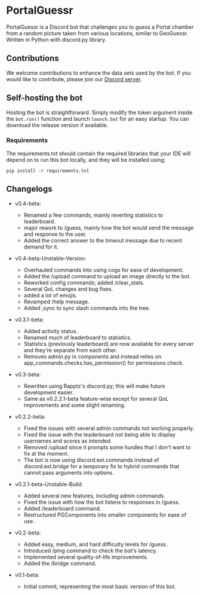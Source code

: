 # PortalGuessr

PortalGuessr is a Discord bot that challenges you to guess a Portal chamber from a random picture taken from various locations, similar to GeoGuessr. Written in Python with discord.py library.

## Contributions

We welcome contributions to enhance the data sets used by the bot. If you would like to contribute, please join our [Discord server](https://discord.gg/hHYfnqa6zS).

## Self-hosting the bot

Hosting the bot is straightforward. Simply modify the token argument inside the `bot.run()` function and launch `launch.bat` for an easy startup. You can download the release version if available.

### Requirements

The requirements.txt should contain the required libraries that your IDE will depend on to run this bot locally, and they will be installed using:

```shell
pip install -r requirements.txt
```

## Changelogs

- v0.4-beta:

  - Renamed a few commands, mainly reverting statistics to leaderboard.
  - major rework to /guess, mainly how the bot would send the message and response to the user.
  - Added the correct answer to the timeout message due to recent demand for it.

- v0.4-beta-Unstable-Version:

  - Overhauled commands into using cogs for ease of development.
  - Added the /upload command to upload an image directly to the bot.
  - Reworked config commands; added /clear_stats.
  - Several QoL changes and bug fixes.
  - added a lot of emojis.
  - Revamped /help message.
  - Added ;sync to sync slash commands into the tree.

- v0.3.1-beta:

  - Added activity status.
  - Renamed much of leaderboard to statistics.
  - Statistics (previously leaderboard) are now available for every server and they're separate from each other.
  - Removes admin.py in components and instead relies on app_commands.checks.has_permission() for permissions check.

- v0.3-beta:

  - Rewritten using Rapptz's discord.py; this will make future development easier.
  - Same as v0.2.2.1-beta feature-wise except for several QoL improvements and some slight renaming.

- v0.2.2-beta:

  - Fixed the issues with several admin commands not working properly.
  - Fixed the issue with the leaderboard not being able to display usernames and scores as intended.
  - Removed /upload since it prompts some hurdles that I don't want to fix at the moment.
  - The bot is now using discord.ext.commands instead of discord.ext.bridge for a temporary fix to hybrid commands that cannot pass arguments into options.

- v0.2.1-beta-Unstable-Build:

  - Added several new features, including admin commands.
  - Fixed the issue with how the bot listens to responses in /guess.
  - Added /leaderboard command.
  - Restructured PGComponents into smaller components for ease of use.

- v0.2-beta:

  - Added easy, medium, and hard difficulty levels for /guess.
  - Introduced /ping command to check the bot's latency.
  - Implemented several quality-of-life improvements.
  - Added the /bridge command.

- v0.1-beta:

  - Initial commit, representing the most basic version of this bot.

